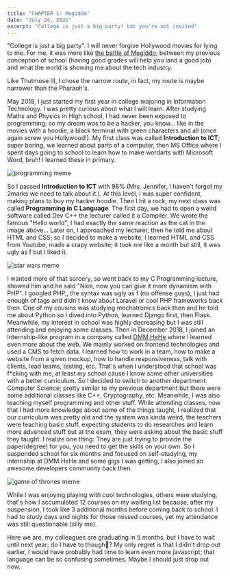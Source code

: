 ```yaml
---
title: "CHAPTER 1: Megiddo"
date: "July 24, 2021"
excerpt: "College is just a big party! but you're not invited"
---
```


"College is just a big party". I will never forgive Hollywood movies for lying to me. For me, it was more like [the battle of Megiddo](https://www.youtube.com/watch?v=uZcgkT_zAIA); between my previous conception of school (having good grades will help you land a good job) and what the world is showing me about the tech industry.

Like Thutmose III, I chose the narrow route, in fact, my route is maybe narrower than the Pharaoh's.

May 2018, I just started my first year in college majoring in Information Technology. I was pretty curious about what I will learn. After studying Maths and Physics in High school, I had never been exposed to programming; so my dream was to be a hacker, you know... like in the movies with a hoodie, a black terminal with green characters and all (once again screw you Hollywood!). My first class was called **Introduction to ICT**; super boring, we learned about parts of a computer, then MS Office where I spent days going to school to learn how to make wordarts with Microsoft Word, bruh! I learned these in primary.

![programming meme](https://res.cloudinary.com/dgzxnoltd/image/upload/v1627125718/The%20Silverbook/sorcery-meme_jaijag.png "programming")

So I passed **Introduction to ICT** with 98% (Mrs. Jennifer, I haven't forgot my 2marks we need to talk about it.). At this level, I was super confident, making plans to buy my hacker hoodie. Then I hit a rock; my next class was called **Programming in C Language**. The first day, we had to open a weird software called Dev C++ the lecturer called it a Compiler. We wrote the famous "Hello world", I had exactly the same reaction as the cat in the image above... Later on, I approached my lecturer, then he told me about HTML and CSS; so I decided to make a website, I learned HTML and CSS from Youtube, made a crapy website; it took me like a month but still, it was ugly as f but I liked it.

![star wars meme](https://res.cloudinary.com/dgzxnoltd/image/upload/v1627126619/The%20Silverbook/force_h3yrrp.jpg)

I wanted more of that sorcery, so went back to my C Programming lecture, showed him and he said "Nice, now you can give it more dynamism with PHP". I googled PHP,, the syntax was ugly as f (no offense guys), I just had enough of tags and didn't know about Laravel or cool PHP frameworks back then. One of my cousins was studying mechatronics back then and he told me about Python so I dived into Python, learned Django first, then Flask. Meanwhile, my interest in school was highly decreasing but I was still attending and enjoying some classes. Then in December 2018, I joined an Internship-like program in a company called [DMM.HeHe](https://about.hehe.rw/) where I learned even more about the web. We mainly worked on frontend technologies and used a CMS to fetch data. I learned how to work in a team, how to make a website from a given mockup, how to handle responsiveness, talk with clients, lead teams, testing, etc. That's when I understood that school was f\*cking with me, at least my school cause I know some other universities with a better curriculum. So I decided to switch to another department: Computer Science; pretty similar to my previous department but there were some additional classes like C++, Cryptography, etc. Meanwhile, I was also teaching myself programming and other stuff. While attending classes, now that I had more knowledge about some of the things taught, I realized that our curriculum was pretty old and the system was kinda weird, the teachers were teaching basic stuff, expecting students to do researches and learn more advanced stuff but at the exam, they were asking about the basic stuff they taught. I realize one thing: They are just trying to provide the paper(degree) for you, you need to get the skills on your own. So I suspended school for six months and focused on self-studying, my internship at DMM.HeHe and some gigs I was getting, I also joined an awesome developers community back then.

![game of thrones meme](https://res.cloudinary.com/dgzxnoltd/image/upload/v1627129482/The%20Silverbook/i-choose-violence_aw7eue.jpg)

While I was enjoying playing with cool technologies, others were studying, that's how I accumulated 12 courses on my waiting list because, after my suspension, I took like 3 additional months before coming back to school. I had to study days and nights for those missed courses, yet my attendance was still questionable (silly me).

Here we are, my colleagues are graduating in 5 months, but I have to wait until next year; do I have to though🌝️?
My only regret is that I didn't drop out earlier, I would have probably had time to learn even more javascript; that language can be so confusing sometimes. Maybe I should just drop out now.
